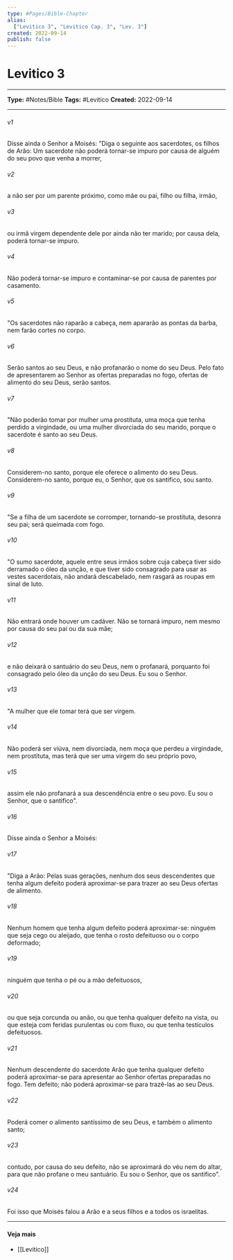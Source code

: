 ```yaml
---
type: #Pages/Bible-Chapter
alias:
  ["Levitico 3", "Levitico Cap. 3", "Lev. 3"]
created: 2022-09-14
publish: false
---
```


# Levitico 3

---

**Type:** #Notes/Bible
**Tags:** #Levitico
**Created:** 2022-09-14

---

###### v1
Disse ainda o Senhor a Moisés: "Diga o seguinte aos sacerdotes, os filhos de Arão: Um sacerdote não poderá tornar-se impuro por causa de alguém do seu povo que venha a morrer,
###### v2
a não ser por um parente próximo, como mãe ou pai, filho ou filha, irmão,
###### v3
ou irmã virgem dependente dele por ainda não ter marido; por causa dela, poderá tornar-se impuro.
###### v4
Não poderá tornar-se impuro e contaminar-se por causa de parentes por casamento.
###### v5
"Os sacerdotes não raparão a cabeça, nem apararão as pontas da barba, nem farão cortes no corpo.
###### v6
Serão santos ao seu Deus, e não profanarão o nome do seu Deus. Pelo fato de apresentarem ao Senhor as ofertas preparadas no fogo, ofertas de alimento do seu Deus, serão santos.
###### v7
"Não poderão tomar por mulher uma prostituta, uma moça que tenha perdido a virgindade, ou uma mulher divorciada do seu marido, porque o sacerdote é santo ao seu Deus.
###### v8
Considerem-no santo, porque ele oferece o alimento do seu Deus. Considerem-no santo, porque eu, o Senhor, que os santifico, sou santo.
###### v9
"Se a filha de um sacerdote se corromper, tornando-se prostituta, desonra seu pai; será queimada com fogo.
###### v10
"O sumo sacerdote, aquele entre seus irmãos sobre cuja cabeça tiver sido derramado o óleo da unção, e que tiver sido consagrado para usar as vestes sacerdotais, não andará descabelado, nem rasgará as roupas em sinal de luto.
###### v11
Não entrará onde houver um cadáver. Não se tornará impuro, nem mesmo por causa do seu pai ou da sua mãe;
###### v12
e não deixará o santuário do seu Deus, nem o profanará, porquanto foi consagrado pelo óleo da unção do seu Deus. Eu sou o Senhor.
###### v13
"A mulher que ele tomar terá que ser virgem.
###### v14
Não poderá ser viúva, nem divorciada, nem moça que perdeu a virgindade, nem prostituta, mas terá que ser uma virgem do seu próprio povo,
###### v15
assim ele não profanará a sua descendência entre o seu povo. Eu sou o Senhor, que o santifico".
###### v16
Disse ainda o Senhor a Moisés:
###### v17
"Diga a Arão: Pelas suas gerações, nenhum dos seus descendentes que tenha algum defeito poderá aproximar-se para trazer ao seu Deus ofertas de alimento.
###### v18
Nenhum homem que tenha algum defeito poderá aproximar-se: ninguém que seja cego ou aleijado, que tenha o rosto defeituoso ou o corpo deformado;
###### v19
ninguém que tenha o pé ou a mão defeituosos,
###### v20
ou que seja corcunda ou anão, ou que tenha qualquer defeito na vista, ou que esteja com feridas purulentas ou com fluxo, ou que tenha testículos defeituosos.
###### v21
Nenhum descendente do sacerdote Arão que tenha qualquer defeito poderá aproximar-se para apresentar ao Senhor ofertas preparadas no fogo. Tem defeito; não poderá aproximar-se para trazê-las ao seu Deus.
###### v22
Poderá comer o alimento santíssimo de seu Deus, e também o alimento santo;
###### v23
contudo, por causa do seu defeito, não se aproximará do véu nem do altar, para que não profane o meu santuário. Eu sou o Senhor, que os santifico".
###### v24
Foi isso que Moisés falou a Arão e a seus filhos e a todos os israelitas.


---

#### Veja mais

- [[Levitico]]
